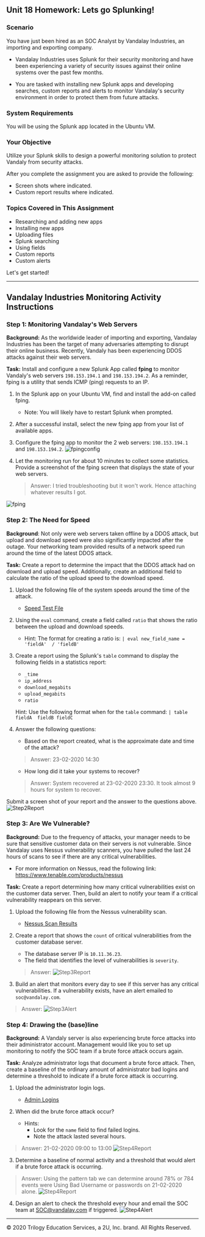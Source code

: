 ## Unit 18 Homework: Lets go Splunking!

### Scenario

You have just been hired as an SOC Analyst by Vandalay Industries, an importing and exporting company.

- Vandalay Industries uses Splunk for their security monitoring and have been experiencing a variety of security issues against their online systems over the past few months.

- You are tasked with installing new Splunk apps and developing searches, custom reports and alerts to monitor Vandalay's security environment in order to protect them from future attacks.


### System Requirements

You will be using the Splunk app located in the Ubuntu VM.


### Your Objective

Utilize your Splunk skills to design a powerful monitoring solution to protect Vandaly from security attacks.

After you complete the assignment you are asked to provide the following:

- Screen shots where indicated.
- Custom report results where indicated.

### Topics Covered in This Assignment

- Researching and adding new apps
- Installing new apps
- Uploading files
- Splunk searching
- Using fields
- Custom reports
- Custom alerts

Let's get started!

---

## Vandalay Industries Monitoring Activity Instructions

### Step 1: Monitoring Vandalay's Web Servers

**Background:**  As the worldwide leader of importing and exporting, Vandalay Industries has been the target of many adversaries attempting to disrupt their online business. Recently, Vandaly has been  experiencing DDOS attacks against their web servers.

**Task:** Install and configure a new Splunk App called **fping** to monitor Vandaly's web servers `198.153.194.1` and `198.153.194.2`.  As a reminder, fping is a utility that sends ICMP (ping) requests to an IP.

1. In the Splunk app on your Ubuntu VM, find and install the add-on called fping.
   - Note: You will likely have to restart Splunk when prompted.

2. After a successful install, select the new fping app from your list of available apps.

3. Configure the fping app to monitor the 2 web servers: `198.153.194.1` and `198.153.194.2`.
![fpingconfig](images/fping_config.png)
4. Let the monitoring run for about 10 minutes to collect some statistics. Provide a screenshot of the fping screen that displays the state of your web servers.
   > Answer: I tried troubleshooting but it won't work. Hence attaching whatever results I got.

![fping](images/fping.png)

### Step 2: The Need for Speed

**Background**: Not only were web servers taken offline by a DDOS attack, but upload and download speed were also significantly impacted after the outage. Your networking team provided results of a network speed run around the time of the latest DDOS attack.

**Task:** Create a report to determine the impact that the DDOS attack had on download and upload speed. Additionally, create an additional field to calculate the ratio of the upload speed to the download speed.


1.  Upload the following file of the system speeds around the time of the attack.
    - [Speed Test File](resources/server_speedtest.csv)

2. Using the `eval` command, create a field called `ratio` that shows the ratio between the upload and download speeds.
   - Hint: The format for creating a ratio is: `| eval new_field_name = 'fieldA'  / 'fieldB'`

3. Create a report using the Splunk's `table` command to display the following fields in a statistics report:
    - `_time`
    - `ip_address`
    - `download_megabits`
    - `upload_megabits`
    - `ratio`

   Hint: Use the following format when for the `table` command: `| table fieldA  fieldB fieldC`

4. Answer the following questions:

    - Based on the report created, what is the approximate date and time of the attack?
    > Answer: 23-02-2020 14:30

    - How long did it take your systems to recover?
    > Answer: System recovered at 23-02-2020 23:30. It took almost 9 hours for system to recover.

Submit a screen shot of your report and the answer to the questions above.
![Step2Report](images/Step2_report.PNG)

### Step 3: Are We Vulnerable?

**Background:**  Due to the frequency of attacks, your manager needs to be sure that sensitive customer data on their servers is not vulnerable. Since Vandalay uses Nessus vulnerability scanners, you have pulled the last 24 hours of scans to see if there are any critical vulnerabilities.

  - For more information on Nessus, read the following link: https://www.tenable.com/products/nessus

**Task:** Create a report determining how many critical vulnerabilities exist on the customer data server. Then, build an alert to notify your team if a critical vulnerability reappears on this server.

1. Upload the following file from the Nessus vulnerability scan.
   - [Nessus Scan Results](resources/nessus_logs.csv)

2. Create a report that shows the `count` of critical vulnerabilities from the customer database server.
   - The database server IP is `10.11.36.23`.
   - The field that identifies the level of vulnerabilities is `severity`.
   > Answer:
   ![Step3Report](images/Step3_report.PNG)

3. Build an alert that monitors every day to see if this server has any critical vulnerabilities. If a vulnerability exists, have an alert emailed to `soc@vandalay.com`.
> Answer:
![Step3Alert](images/Step3_alert.PNG)


### Step 4: Drawing the (base)line

**Background:**  A Vandaly server is also experiencing brute force attacks into their administrator account. Management would like you to set up monitoring to notify the SOC team if a brute force attack occurs again.


**Task:** Analyze administrator logs that document a brute force attack. Then, create a baseline of the ordinary amount of administrator bad logins and determine a threshold to indicate if a brute force attack is occurring.

1. Upload the administrator login logs.
   - [Admin Logins](resources/Administrator_logs.csv)

2. When did the brute force attack occur?
   - Hints:
     - Look for the `name` field to find failed logins.
     - Note the attack lasted several hours.
> Answer: 21-02-2020 09:00 to 13:00
![Step4Report](images/Step4_pivot.PNG)

3. Determine a baseline of normal activity and a threshold that would alert if a brute force attack is occurring.
> Answer: Using the pattern tab we can determine around 78% or 784 events were Using Bad Username or passwords on 21-02-2020 alone.
![Step4Report](images/Step4_pattern.PNG)


4. Design an alert to check the threshold every hour and email the SOC team at SOC@vandalay.com if triggered.
![Step4Alert](images/Step4_alert.PNG)


---

© 2020 Trilogy Education Services, a 2U, Inc. brand. All Rights Reserved.
